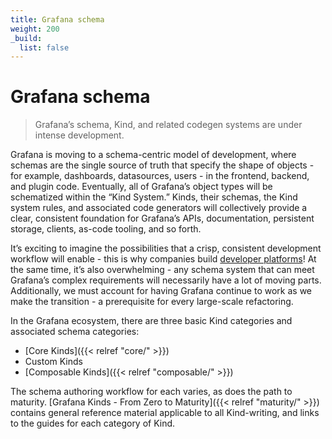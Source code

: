 ```yaml
---
title: Grafana schema
weight: 200
_build:
  list: false
---
```


# Grafana schema

> Grafana’s schema, Kind, and related codegen systems are under intense development.

Grafana is moving to a schema-centric model of development, where schemas are the single source of truth that specify
the shape of objects - for example, dashboards, datasources, users - in the frontend, backend, and plugin code.
Eventually, all of Grafana’s object types will be schematized within the “Kind System.” Kinds, their schemas, the Kind
system rules, and associated code generators will collectively provide a clear, consistent foundation for Grafana’s
APIs, documentation, persistent storage, clients, as-code tooling, and so forth.

It’s exciting to imagine the possibilities that a crisp, consistent development workflow will enable - this is why
companies build [developer platforms](https://internaldeveloperplatform.org/)! At the same time, it’s also
overwhelming - any schema system that can meet Grafana’s complex requirements will necessarily have a lot of moving
parts. Additionally, we must account for having Grafana continue to work as we make the transition - a prerequisite
for every large-scale refactoring.

In the Grafana ecosystem, there are three basic Kind categories and associated schema categories:
- [Core Kinds]({{< relref "core/" >}})
- Custom Kinds
- [Composable Kinds]({{< relref "composable/" >}})

The schema authoring workflow for each varies, as does the path to maturity. 
[Grafana Kinds - From Zero to Maturity]({{< relref "maturity/" >}}) contains general reference material applicable to 
all Kind-writing, and links to the guides for each category of Kind. 

